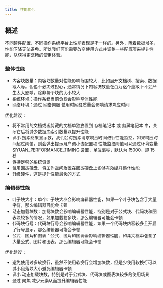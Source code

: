 ```yaml
---
title: 性能优化
---
```

## 概述

不同硬件配置、不同操作系统平台上性能表现是不一样的。另外，随着数据增多，性能下降无法避免。所以我们可能需要改变使用方式并调整一些配置项来提升性能，以获得更流畅的使用体验。

### 整体性能

* 内容块数量：内容块数量对性能影响范围较大，比如展开文档树、搜索、数据写入等。但也不必太过担心，通常情况下内容块数量在百万这个量级下不会产生太大影响，除非每个块的大小较大
* 系统环境：操作系统当前负载会影响整体性能
* 网络环境：通过 网络伺服 使用时网络质量会影响请求响应时间

优化建议：

* 将不常用的文档或者剪藏的文档单独放置到 存档笔记本 或 剪藏笔记本 中，关闭它后将减少数据库索引数量以提升性能
* 调小 搜索结果显示数，我们会对搜索请求响应时间进行性能监控，如果响应时间超过阈值，则会弹出提示用户调小该配置项
  性能监控阈值可以通过环境变量 SIYUAN_PERFORMANCE_TIMING 设置，单位毫秒，默认为 15000，即 15 秒
* 保持足够的系统资源
* 使用固态硬盘，将工作空间放置在固态硬盘上能够有效提升整体性能
* 升级硬件，这是提升性能最快的方式

### 编辑器性能

* 叶子块大小：单个叶子块大小会影响编辑器性能，如果一个叶子块包含了大量字符，那么编辑器可能会卡顿
* 动态加载块数：加载块数会影响编辑器性能，特别是对于公式块、代码块和图表块较多的情况，如果加载较多块，那么编辑器可能会卡顿
* 代码块行号：代码块行号会影响编辑器性能，如果一个代码块内容较多且开启了行号显示，那么编辑器可能会卡顿
* 公式、图片和图表：公式、图片和图表会影响编辑器性能，如果文档中包含了大量公式、图片和图表，那么编辑器可能会卡顿

优化建议：

* 避免使用过多软换行，虽然不使用软换行会增加块数，但是少使用软换行可以减小段落块大小避免编辑器卡顿
* 调小 动态加载块数，特别是对于公式块、代码块或图表块较多的使用场景
* 通过 聚焦 减少元素从而提升编辑器性能
